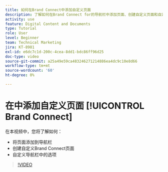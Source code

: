 ```yaml
---
title: 如何在Brand Connect中添加自定义页面
description: 了解如何在Brand Connect for的导航栏中添加页面、创建自定义页面和自定义选项 [!UICONTROL Workfront DAM].
activity: use
feature: Digital Content and Documents
type: Tutorial
role: User
level: Beginner
team: Technical Marketing
jira: KT-8981
exl-id: e6dc7c1d-200c-4cea-8dd1-bdc86ff96d25
doc-type: video
source-git-commit: a25a49e59ca483246271214886ea4dc9c10e8d66
workflow-type: tm+mt
source-wordcount: '60'
ht-degree: 0%

---
```


# 在中添加自定义页面 [!UICONTROL Brand Connect]

在本视频中，您将了解如何：

* 将页面添加到导航栏
* 创建自定义Brand Connect页面
* 自定义导航栏中的选项

>[!VIDEO](https://video.tv.adobe.com/v/335243/?quality=12&learn=on)
